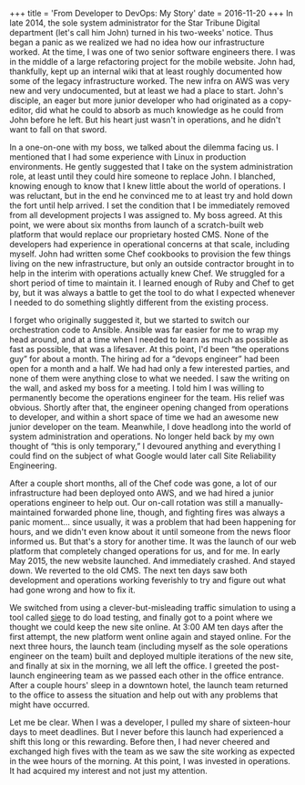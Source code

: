 +++
title = 'From Developer to DevOps: My Story'
date = 2016-11-20
+++
In late 2014, the sole system administrator for the Star Tribune Digital department (let's call him John) turned in his two-weeks' notice. Thus began a panic as we realized we had no idea how our infrastructure worked. At the time, I was one of two senior software engineers there. I was in the middle of a large refactoring project for the mobile website. John had, thankfully, kept up an internal wiki that at least roughly documented how some of the legacy infrastructure worked. The new infra on AWS was very new and very undocumented, but at least we had a place to start. John's disciple, an eager but more junior developer who had originated as a copy-editor, did what he could to absorb as much knowledge as he could from John before he left. But his heart just wasn't in operations, and he didn't want to fall on that sword. 

In a one-on-one with my boss, we talked about the dilemma facing us. I mentioned that I had some experience with Linux in production environments. He gently suggested that I take on the system administration role, at least until they could hire someone to replace John. I blanched, knowing enough to know that I knew little about the world of operations. I was reluctant, but in the end he convinced me to at least try and hold down the fort until help arrived. I set the condition that I be immediately removed from all development projects I was assigned to. My boss agreed. At this point, we were about six months from launch of a scratch-built web platform that would replace our proprietary hosted CMS. None of the developers had experience in operational concerns at that scale, including myself. John had written some Chef cookbooks to provision the few things living on the new infrastructure, but only an outside contractor brought in to help in the interim with operations actually knew Chef. We struggled for a short period of time to maintain it. I learned enough of Ruby and Chef to get by, but it was always a battle to get the tool to do what I expected whenever I needed to do something slightly different from the existing process. 

I forget who originally suggested it, but we started to switch our orchestration code to Ansible. Ansible was far easier for me to wrap my head around, and at a time when I needed to learn as much as possible as fast as possible, that was a lifesaver. At this point, I'd been “the operations guy” for about a month. The hiring ad for a “devops engineer” had been open for a month and a half. We had had only a few interested parties, and none of them were anything close to what we needed. I saw the writing on the wall, and asked my boss for a meeting. I told him I was willing to permanently become the operations engineer for the team. His relief was obvious. Shortly after that, the engineer opening changed from operations to developer, and within a short space of time we had an awesome new junior developer on the team. Meanwhile, I dove headlong into the world of system administration and operations. No longer held back by my own thought of “this is only temporary,” I devoured anything and everything I could find on the subject of what Google would later call Site Reliability Engineering. 

After a couple short months, all of the Chef code was gone, a lot of our infrastructure had been deployed onto AWS, and we had hired a junior operations engineer to help out. Our on-call rotation was still a manually-maintained forwarded phone line, though, and fighting fires was always a panic moment… since usually, it was a problem that had been happening for hours, and we didn't even know about it until someone from the news floor informed us. But that's a story for another time. It was the launch of our web platform that completely changed operations for us, and for me. In early May 2015, the new website launched. And immediately crashed. And stayed down. We reverted to the old CMS. The next ten days saw both development and operations working feverishly to try and figure out what had gone wrong and how to fix it. 

We switched from using a clever-but-misleading traffic simulation to using a tool called [siege](https://www.joedog.org/siege-home/) to do load testing, and finally got to a point where we thought we could keep the new site online. At 3:00 AM ten days after the first attempt, the new platform went online again and stayed online. For the next three hours, the launch team (including myself as the sole operations engineer on the team) built and deployed multiple iterations of the new site, and finally at six in the morning, we all left the office. I greeted the post-launch engineering team as we passed each other in the office entrance. After a couple hours' sleep in a downtown hotel, the launch team returned to the office to assess the situation and help out with any problems that might have occurred. 

Let me be clear. When I was a developer, I pulled my share of sixteen-hour days to meet deadlines. But I never before this launch had experienced a shift this long or this rewarding. Before then, I had never cheered and exchanged high fives with the team as we saw the site working as expected in the wee hours of the morning. At this point, I was invested in operations. It had acquired my interest and not just my attention.
